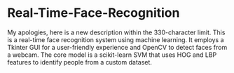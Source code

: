 # Real-Time-Face-Recognition
My apologies, here is a new description within the 330-character limit.  This is a real-time face recognition system using machine learning. It employs a Tkinter GUI for a user-friendly experience and OpenCV to detect faces from a webcam. The core model is a scikit-learn SVM that uses HOG and LBP features to identify people from a custom dataset.

